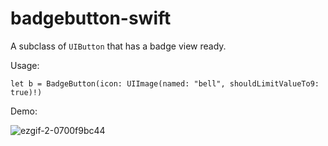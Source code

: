 # badgebutton-swift
A subclass of `UIButton` that has a badge view ready.

Usage:

```
let b = BadgeButton(icon: UIImage(named: "bell", shouldLimitValueTo9: true)!)
```

Demo:

![ezgif-2-0700f9bc44](https://user-images.githubusercontent.com/12502679/158540914-5874cf4c-312b-499f-b94f-617931adcfd2.gif)

